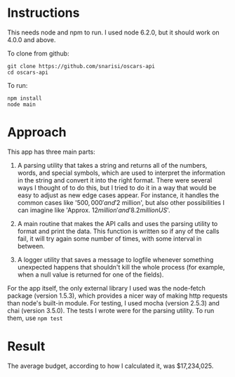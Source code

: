 # Instructions

This needs node and npm to run. I used node 6.2.0, but it should work on 4.0.0 and above.

To clone from github:
```
git clone https://github.com/snarisi/oscars-api
cd oscars-api
```

To run:
```
npm install
node main
```

# Approach

This app has three main parts:

1. A parsing utility that takes a string and returns all of the numbers, words, and special symbols, which are used to interpret the information in the string and convert it into the right format. There were several ways I thought of to do this, but I tried to do it in a way that would be easy to adjust as new edge cases appear. For instance, it handles the common cases like '$500,000' and '$2 million', but also other possibilities I can imagine like 'Approx. $12 million' and '8.2 million US$'.

2. A main routine that makes the API calls and uses the parsing utility to format and print the data. This function is written so if any of the calls fail, it will try again some number of times, with some interval in between.

3. A logger utility that saves a message to logfile whenever something unexpected happens that shouldn't kill the whole process (for example, when a null value is returned for one of the fields).

For the app itself, the only external library I used was the node-fetch package (version 1.5.3), which provides a nicer way of making http requests than node's built-in module. For testing, I used mocha (version 2.5.3) and chai (version 3.5.0). The tests I wrote were for the parsing utility. To run them, use `npm test`

# Result

The average budget, according to how I calculated it, was $17,234,025.
